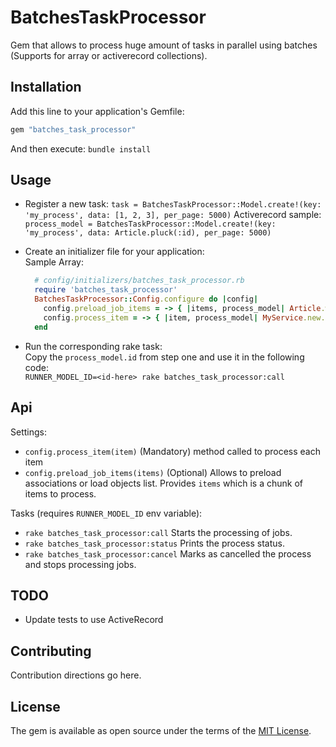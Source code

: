 # BatchesTaskProcessor
Gem that allows to process huge amount of tasks in parallel using batches (Supports for array or activerecord collections).

## Installation
Add this line to your application's Gemfile:

```ruby
gem "batches_task_processor"
```
And then execute: `bundle install`


## Usage
- Register a new task: 
  `task = BatchesTaskProcessor::Model.create!(key: 'my_process', data: [1, 2, 3], per_page: 5000)`
  Activerecord sample:
  `process_model = BatchesTaskProcessor::Model.create!(key: 'my_process', data: Article.pluck(:id), per_page: 5000)`

- Create an initializer file for your application:    
  Sample Array:    
  ```ruby
    # config/initializers/batches_task_processor.rb
    require 'batches_task_processor'
    BatchesTaskProcessor::Config.configure do |config|
      config.preload_job_items = -> { |items, process_model| Article.where(id: items) }
      config.process_item = -> { |item, process_model| MyService.new.process(item) }
    end
  ```
- Run the corresponding rake task:     
  Copy the `process_model.id` from step one and use it in the following code:    
  `RUNNER_MODEL_ID=<id-here> rake batches_task_processor:call`

## Api
Settings:    
- `config.process_item(item)` (Mandatory) method called to process each item
- `config.preload_job_items(items)` (Optional) Allows to preload associations or load objects list. Provides `items` which is a chunk of items to process.

Tasks (requires `RUNNER_MODEL_ID` env variable):    
- `rake batches_task_processor:call` Starts the processing of jobs.
- `rake batches_task_processor:status` Prints the process status.
- `rake batches_task_processor:cancel` Marks as cancelled the process and stops processing jobs.

## TODO
- Update tests to use ActiveRecord

## Contributing
Contribution directions go here.

## License
The gem is available as open source under the terms of the [MIT License](https://opensource.org/licenses/MIT).
